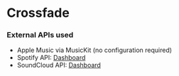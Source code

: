 # Crossfade


### External APIs used
- Apple Music via MusicKit (no configuration required)
- Spotify API: [Dashboard](https://developer.spotify.com/dashboard)
- SoundCloud API: [Dashboard](https://soundcloud.com/you/apps)
